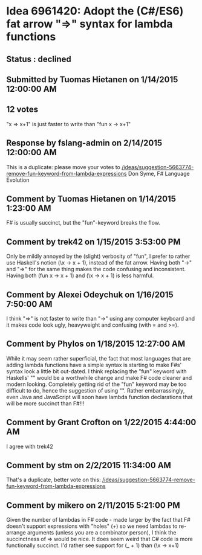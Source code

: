 # Idea 6961420: Adopt the (C#/ES6) fat arrow "=>" syntax for lambda functions #

## Status : declined

## Submitted by Tuomas Hietanen on 1/14/2015 12:00:00 AM

## 12 votes

"x => x+1" is just faster to write than "fun x -> x+1"

## Response by fslang-admin on 2/14/2015 12:00:00 AM

This is a duplicate: please move your votes to [/ideas/suggestion-5663774-remove-fun-keyword-from-lambda-expressions](/ideas/suggestion-5663774-remove-fun-keyword-from-lambda-expressions.md)
Don Syme, F# Language Evolution


## Comment by Tuomas Hietanen on 1/14/2015 1:23:00 AM

F# is usually succinct, but the "fun"-keyword breaks the flow.

## Comment by trek42 on 1/15/2015 3:53:00 PM

Only be mildly annoyed by the (slight) verbosity of "fun", I prefer to rather use Haskell's notion (\x -> x + 1), instead of the fat arrow.
Having both "->" and "=>" for the same thing makes the code confusing and inconsistent. Having both (fun x -> x + 1) and (\x -> x + 1) is less harmful.

## Comment by Alexei Odeychuk on 1/16/2015 7:50:00 AM

I think "=>" is not faster to write than "->" using any computer keyboard and it makes code look ugly, heavyweight and confusing (with = and >=).

## Comment by Phylos on 1/18/2015 12:27:00 AM

While it may seem rather superficial, the fact that most languages that are adding lambda functions have a simple syntax is starting to make F#s' syntax look a little bit out-dated. I think replacing the "fun" keyword with Haskells' "\" would be a worthwhile change and make F# code cleaner and modern looking. Completely getting rid of the "fun" keyword may be too difficult to do, hence the suggestion of using "\".
Rather embarrassingly, even Java and JavaScript will soon have lambda function declarations that will be more succinct than F#!!!

## Comment by Grant Crofton on 1/22/2015 4:44:00 AM

I agree with trek42

## Comment by stm on 2/2/2015 11:34:00 AM

That's a duplicate, better vote on this:
[/ideas/suggestion-5663774-remove-fun-keyword-from-lambda-expressions](/ideas/suggestion-5663774-remove-fun-keyword-from-lambda-expressions.md)

## Comment by mikero on 2/11/2015 5:21:00 PM

Given the number of lambdas in F# code - made larger by the fact that F# doesn't support expressions with "holes" (_+_) so we need lambdas to re-arrange arguments (unless you are a combinator person), I think the succinctness of => would be nice. It does seem weird that C# code is more functionally succinct. I'd rather see support for (_ + 1) than (\x -> x+1)
